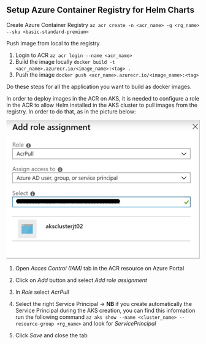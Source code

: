 ## Setup Azure Container Registry for Helm Charts

Create Azure Container Registry `az acr create -n <acr_name> -g <rg_name> --sku <basic-standard-premium>`

Push image from local to the registry
1. Login to ACR `az acr login --name <acr_name>`
2. Build the image locally `docker build -t <acr_name>.azurecr.io/<image_name>:<tag> .`
3. Push the image `docker push <acr_name>.azurecr.io/<image_name>:<tag>`

Do these steps for all the application you want to build as docker images.

In order to deploy images in the ACR on AKS, it is needed to configure a role in the ACR to allow Helm installed in the AKS cluster to pull images from the registry. In order to do that, as in the picture below:

![acr_add_role.jpg](/.attachments/acr-add-role.jpg)

1. Open _Acces Control (IAM)_ tab in the ACR resource on Azure Portal
2. Click on _Add_ button and select _Add role assignment_
3. In _Role_ select _AcrPull_
4. Select the right Service Principal -> **NB** if you create automatically the Service Principal during the AKS creation, you can find this information run the following command `az aks show --name <cluster_name> --resource-group <rg_name>` and look for _ServicePrincipal_

5. Click _Save_ and close the tab
